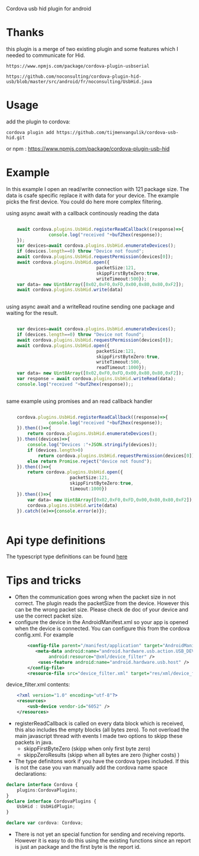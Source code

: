 Cordova usb hid plugin for android

# Thanks
this plugin is a merge of two existing plugin and some features which I needed to communicate for Hid.

    https://www.npmjs.com/package/cordova-plugin-usbserial

    https://github.com/noconsulting/cordova-plugin-hid-usb/blob/master/src/android/fr/noconsulting/UsbHid.java


# Usage

add the plugin to cordova:

    cordova plugin add https://github.com/tijmenvangulik/cordova-usb-hid.git

or npm : 
  https://www.npmjs.com/package/cordova-plugin-usb-hid

# Example

In this example I open an read/write connection with 121 package size. The data is csafe specific replace it with data for your device. The example picks the first device. You could do here more complex filtering.

using async await with a callback continously reading the data

```typescript

    await cordova.plugins.UsbHid.registerReadCallback((response)=>{
                console.log("received "+buf2hex(response));
    });
    var devices=await cordova.plugins.UsbHid.enumerateDevices();
    if (devices.length==0) throw "Device not found";
    await cordova.plugins.UsbHid.requestPermission(devices[0]);
    await cordova.plugins.UsbHid.open({
                                  packetSize:121,
                                  skippFirstByteZero:true,
                                  writeTimeout:500});
    var data= new Uint8Array([0x02,0xF0,0xFD,0x00,0x80,0x80,0xF2]);
    await cordova.plugins.UsbHid.write(data)
    
```

using async await and a writeRead routine sending one package and waiting for the result.

```typescript

    var devices=await cordova.plugins.UsbHid.enumerateDevices();
    if (devices.length==0) throw "Device not found";
    await cordova.plugins.UsbHid.requestPermission(devices[0]);
    await cordova.plugins.UsbHid.open({
                                  packetSize:121,
                                  skippFirstByteZero:true,
                                  writeTimeout:500,
                                  readTimeout:1000});
    var data= new Uint8Array([0x02,0xF0,0xFD,0x00,0x80,0x80,0xF2]);
    var response = await cordova.plugins.UsbHid.writeRead(data);
    console.log("received "+buf2hex(response));;
    
```

same example using promises and an read callback handler

```typescript

    cordova.plugins.UsbHid.registerReadCallback((response)=>{
                console.log("received "+buf2hex(response));
    }).then(()=>{
        return cordova.plugins.UsbHid.enumerateDevices();
    }).then((devices)=>{
        console.log("Devices :"+JSON.stringify(devices));
        if (devices.length>0) 
            return cordova.plugins.UsbHid.requestPermission(devices[0]);
        else return Promise.reject("device not found");  
    }).then(()=>{
        return cordova.plugins.UsbHid.open({
                        packetSize:121,
                        skippFirstByteZero:true,
                        timeout:1000})   
    }).then(()=>{
        var data= new Uint8Array([0x02,0xF0,0xFD,0x00,0x80,0x80,0xF2]);
        cordova.plugins.UsbHid.write(data)
    }).catch((e)=>{console.error(e)});    
        
```
# Api type definitions

The typescript type definitions can be found [here](www/UsbHid.d.ts) 

# Tips and tricks

* Often the communication goes wrong when the packet size in not correct. The plugin reads the packetSize from the device. However this can be the wrong packet size. Please check de doc of your device and use the correct packet size.
* configure the device in the AndroidManifest.xml so your app is opened when the device is connected. You can configure this from the cordova config.xml. For example
```  xml
        <config-file parent="/manifest/application" target="AndroidManifest.xml">
           <meta-data android:name="android.hardware.usb.action.USB_DEVICE_ATTACHED"
                android:resource="@xml/device_filter" />
            <uses-feature android:name="android.hardware.usb.host" />
        </config-file>
        <resource-file src="device_filter.xml" target="res/xml/device_filter.xml" />
```
device_filter.xml contents:
``` xml
    <?xml version="1.0" encoding="utf-8"?>
    <resources>
        <usb-device vendor-id="6052" />
    </resources>
```
*  registerReadCallback is called on every data block which is received,
this also includes the empty blocks (all bytes zero). To not overload the main javascript thread with events I made two options to skipp these
packets in java. 
   * skippFirstByteZero (skipp when only first byte zero)
   * skippZeroResults (skipp when all bytes are zero (higher costs) )
 * The type definitons work if you have the cordova types included. If this is not the case you van manually add the cordova name space declarations:

```typescript
declare interface Cordova {
    plugins:CordovaPlugins;
}
declare interface CordovaPlugins {
    UsbHid : UsbHidPlugin;     
}  

declare var cordova: Cordova;
```
* There is not yet an special function for sending and receiving reports. However it is easy to do this using the existing functions since an report is just an package and the first byte is the report id. 
  